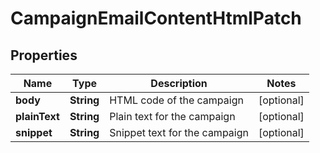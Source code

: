 

# CampaignEmailContentHtmlPatch


## Properties

| Name | Type | Description | Notes |
|------------ | ------------- | ------------- | -------------|
|**body** | **String** | HTML code of the campaign |  [optional] |
|**plainText** | **String** | Plain text for the campaign |  [optional] |
|**snippet** | **String** | Snippet text for the campaign |  [optional] |



